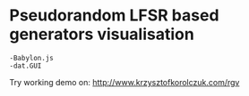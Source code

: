 # Pseudorandom LFSR based generators visualisation

    -Babylon.js
    -dat.GUI
    
    
Try working demo on: http://www.krzysztofkorolczuk.com/rgv